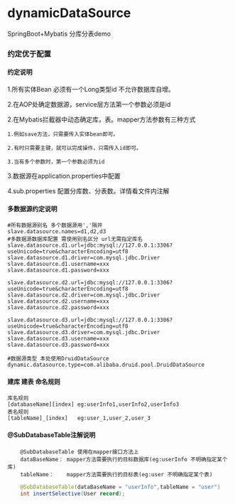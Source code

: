 # dynamicDataSource
SpringBoot+Mybatis 分库分表demo
### 约定优于配置
#### 约定说明
1.所有实体Bean 必须有一个Long类型id 不允许数据库自增。

2.在AOP处确定数据源，service层方法第一个参数必须是id

2.在Mybatis拦截器中动态确定库，表。mapper方法参数有三种方式 
    
    1.例如save方法，只需要传入实体bean即可。
   
    2.有时只需要主键，就可以完成操作，只需传入id即可。
    
    3.当有多个参数时，第一个参数必须为id
    
3.数据源在application.properties中配置

4.sub.properties 配置分库数、分表数。详情看文件内注解

#### 多数据源约定说明
```properties
#所有数据源别名 多个数据源用','隔开
slave.datasource.names=d1,d2,d3
#多数据源数据库配置 需使用别名区分 url无需指定库名
slave.datasource.d1.url=jdbc:mysql://127.0.0.1:3306?useUnicode=true&characterEncoding=utf8
slave.datasource.d1.driver=com.mysql.jdbc.Driver
slave.datasource.d1.username=xxx
slave.datasource.d1.password=xxx

slave.datasource.d2.url=jdbc:mysql://127.0.0.1:3306?useUnicode=true&characterEncoding=utf8
slave.datasource.d2.driver=com.mysql.jdbc.Driver
slave.datasource.d2.username=xxx
slave.datasource.d2.password=xxx

slave.datasource.d3.url=jdbc:mysql://127.0.0.1:3306?useUnicode=true&characterEncoding=utf8
slave.datasource.d3.driver=com.mysql.jdbc.Driver
slave.datasource.d3.username=xxx
slave.datasource.d3.password=xxx

#数据源类型 本处使用DruidDataSource
dynamic.datasource.type=com.alibaba.druid.pool.DruidDataSource
```
#### 建库 建表 命名规则
    库名规则
    [databaseName][index] eg:userInfo1,userInfo2,userInfo3
    表名规则
    [tableName]_[index]   eg:user_1,user_2,user_3

#### @SubDatabaseTable注解说明
        @SubDatabaseTable 使用在mapper接口方法上
        dataBaseName： mapper方法需要执行的目标数据库(eg:userInfo 不明确指定某个库)
        tableName：    mapper方法需要执行的目标表(eg:user 不明确指定某个表)
```java
    @SubDatabaseTable(dataBaseName = "userInfo",tableName = "user")
    int insertSelective(User record);
```
    
    
